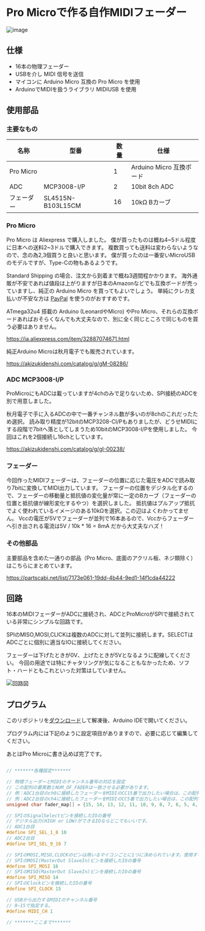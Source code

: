 # Pro Microで作る自作MIDIフェーダー

![image](https://user-images.githubusercontent.com/51395778/147743945-fbfe72d6-1a85-4328-8d8c-9cd47f2d0f0b.png)

## 仕様

 - 16本の物理フェーダー
 - USBを介し MIDI 信号を送信
 - マイコンに Arduino Micro 互換の Pro Micro を使用
 - ArduinoでMIDIを扱うライブラリ MIDIUSB を使用

## 使用部品

### 主要なもの

|名称|型番|数量|仕様|
|--|--|--|--|
|Pro Micro||1|Arduino Micro 互換ボード|
|ADC|MCP3008-I/P|2|10bit 8ch ADC|
|フェーダー|SL4515N-B103L15CM|16|10kΩ Bカーブ|
 
 
 ### Pro Micro
 
 Pro Micro は Aliexpress で購入しました。 僕が買ったものは概ね4\~5ドル程度に日本への送料2\~3ドルで購入できます。
 複数買っても送料は変わらないようなので、念の為2,3個買うと良いと思います。 僕が買ったのは一番安いMicroUSBのモデルですが、Type-Cの物もあるようです。
 
 Standard Shipping の場合、注文から到着まで概ね3週間程かかります。
 海外通販が不安であれば値段は上がりますが日本のAmazonなどでも互換ボードが売っていますし、純正の Arduino Micro を買ってもよいでしょう。
 単純にクレカ支払いが不安な方は [PayPal](https://www.paypal.com/jp/home) を使うのがおすすめです。
 
 ATmega32u4 搭載の Arduino (LeonardやMicro) やPro Micro、それらの互換ボードあればおそらくなんでも大丈夫なので、別に全く同じところで同じものを買う必要はありません。
 

 https://ja.aliexpress.com/item/32887074671.html

 純正Arduino Microは秋月電子でも販売されています。
 
 https://akizukidenshi.com/catalog/g/gM-08286/
 
 ### ADC MCP3008-I/P
 
 ProMicroにもADCは載っていますが4chのみで足りないため、SPI接続のADCを別で用意しました。
 
 秋月電子で手に入るADCの中で一番チャンネル数が多いのが8chのこれだったため選択。
 読み取り精度が12bitのMCP3208-CI/Pもありましたが、どうせMIDIにする段階で7bitへ落としてしまうため10bitのMCP3008-I/Pを使用しました。
 今回はこれを2個接続し16chとしています。
 
 https://akizukidenshi.com/catalog/g/gI-00238/
 
 ### フェーダー
 
 今回作ったMIDIフェーダーは、フェーダーの位置に応じた電圧をADCで読み取り7bitに変換してMIDI出力しています。
 フェーダーの位置をデジタル化するので、フェーダーの移動量と抵抗値の変化量が常に一定のBカーブ（フェーダーの位置と抵抗値が線形変化するやつ）を選択しました。
 抵抗値はプルアップ抵抗でよく使われているイメージのある10kΩを選択。この辺はよくわかってません。
 Vccの電圧が5Vでフェーダーが並列で16本あるので、Vccからフェーダーへ引き出される電流は5V / 10k * 16 = 8mA だから大丈夫なハズ！
 
 
 ### その他部品
 
 主要部品を含めた一通りの部品（Pro Micro、底面のアクリル板、ネジ類除く）はこちらにまとめています。
 
 https://partscabi.net/list/7173e061-19dd-4b44-9ed1-14f1cda44222
 
 ## 回路
 
 16本のMIDIフェーダーがADCに接続され、ADCとProMicroがSPIで接続されている非常にシンプルな回路です。
 
 SPIのMISO,MOSI,CLICKは複数のADCに対して並列に接続します。SELECTはADCごとに個別に適当なIOに接続してください。
 
 フェーダーは下げたときが0V、上げたときが5Vとなるように配線してください。
 今回の用途では特にチャタリングが気になることもなかったため、ソフト・ハードともこれといった対策はしていません。
 
 ![回路図](https://user-images.githubusercontent.com/51395778/147753377-edf2ae95-63f7-48a4-be94-9bce4aa18aa7.png)


 
 ## プログラム

このリポジトリを[ダウンロード](https://github.com/fumigoro/usb-midi-fader/archive/refs/heads/master.zip)して解凍後、Arduino IDEで開いてください。

プログラム内には下記のように設定項目がありますので、必要に応じて編集してください。

あとはPro Microに書き込めば完了です。

```c

// *******各種設定*******

// 物理フェーダーとMIDIのチャンネル番号の対応を設定
// この配列の要素数とNUM_OF_FADERは一致させる必要があります。
// 例：ADC1台目のch0に接続したフェーダーをMIDIのCC15番で出力したい場合は、この配列の0番目に15と記入
// 例：ADC2台目のch4に接続したフェーダーをMIDIのCC5番で出力したい場合は、この配列の(8+4=)12番目に5と記入
unsigned char fader_map[] = {15, 14, 13, 12, 11, 10, 9, 8, 7, 6, 5, 4, 3, 2, 1};

// SPIのSignalSelectピンを接続したIOの番号
// デジタル出力(HIGH or LOW)ができるIOならどこでもいいです。
// ADC1台目
#define SPI_SEL_1_8 10
// ADC2台目
#define SPI_SEL_9_16 7

// SPIのMOSI,MISO,CLOCKのピンは用いるマイコンごとに1つに決められています。使用するマイコンのデータシートを要確認。
// SPIのMOSI(MasterOut SlaveIn)ピンを接続したIOの番号
#define SPI_MOSI 16
// SPIのMISO(MasterOut SlaveIn)ピンを接続したIOの番号
#define SPI_MISO 14
// SPIのClockピンを接続したIOの番号
#define SPI_CLOCK 15

// USBから出力するMIDIのチャンネル番号
// 0~15で指定する。
#define MIDI_CH 1

// *******ここまで*******

```
